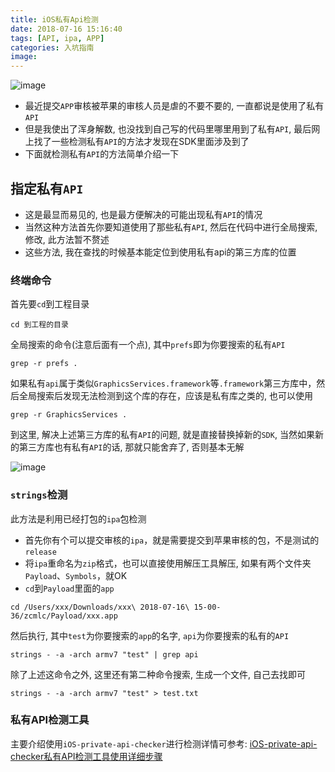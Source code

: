 ```yaml
---
title: iOS私有Api检测
date: 2018-07-16 15:16:40
tags: [API, ipa, APP]
categories: 入坑指南
image:
---
```


![image](http://p7hfnfk6u.bkt.clouddn.com/Guide251.png)

<!-- more -->

- 最近提交`APP`审核被苹果的审核人员是虐的不要不要的, 一直都说是使用了私有`API`
- 但是我使出了浑身解数, 也没找到自己写的代码里哪里用到了私有`API`, 最后网上找了一些检测私有`API`的方法才发现在SDK里面涉及到了
- 下面就检测私有`API`的方法简单介绍一下


## 指定私有`API`
- 这是最显而易见的, 也是最方便解决的可能出现私有`API`的情况
- 当然这种方法首先你要知道使用了那些私有`API`, 然后在代码中进行全局搜索, 修改, 此方法暂不赘述
- 这些方法, 我在查找的时候基本能定位到使用私有api的第三方库的位置


### 终端命令
首先要`cd`到工程目录

```
cd 到工程的目录
```

全局搜索的命令(注意后面有一个点), 其中`prefs`即为你要搜索的私有`API`

```
grep -r prefs .
```

如果私有`api`属于类似`GraphicsServices.framework`等`.framework`第三方库中，然后全局搜索后发现无法检测到这个库的存在，应该是私有库之类的, 也可以使用

```
grep -r GraphicsServices .
```

到这里, 解决上述第三方库的私有`API`的问题, 就是直接替换掉新的`SDK`, 当然如果新的第三方库也有私有`API`的话, 那就只能舍弃了, 否则基本无解

![image](http://p7hfnfk6u.bkt.clouddn.com/Praiteapi23.png)


### `strings`检测
此方法是利用已经打包的`ipa`包检测

- 首先你有个可以提交审核的`ipa`，就是需要提交到苹果审核的包，不是测试的`release`
- 将`ipa`重命名为`zip`格式，也可以直接使用解压工具解压, 如果有两个文件夹`Payload`、`Symbols`，就OK
- `cd`到`Payload`里面的`app`

```
cd /Users/xxx/Downloads/xxx\ 2018-07-16\ 15-00-36/zcmlc/Payload/xxx.app
```

然后执行, 其中`test`为你要搜索的`app`的名字, `api`为你要搜索的私有的`API`

```
strings - -a -arch armv7 "test" | grep api
```

除了上述这命令之外, 这里还有第二种命令搜索, 生成一个文件, 自己去找即可

```
strings - -a -arch armv7 "test" > test.txt
```



### 私有API检测工具

主要介绍使用`iOS-private-api-checker`进行检测详情可参考: [iOS-private-api-checker私有API检测工具使用详细步骤](https://www.jianshu.com/p/07779e293ca7)

